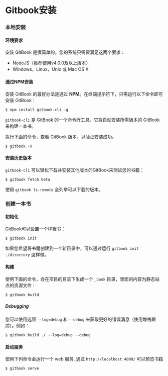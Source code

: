 # Gitbook安装

### 本地安装

#### 环境要求

安装 GitBook 是很简单的。您的系统只需要满足这两个要求：

- NodeJS（推荐使用v4.0.0及以上版本）
- Windows，Linux，Unix 或 Mac OS X

#### 通过NPM安装

安装 GitBook 的最好办法是通过 **NPM**。在终端提示符下，只需运行以下命令即可安装 GitBook：

```
$ npm install gitbook-cli -g
```

`gitbook-cli` 是 GitBook 的一个命令行工具。它将自动安装所需版本的 GitBook 来构建一本书。

执行下面的命令，查看 GitBook 版本，以验证安装成功。

```
$ gitbook -V
```

#### 安装历史版本

`gitbook-cli` 可以轻松下载并安装其他版本的GitBook来测试您的书籍：

```
$ gitbook fetch beta
```

使用 `gitbook ls-remote` 会列举可以下载的版本。

### 创建一本书

#### 初始化

GitBook可以设置一个样板书：

```
$ gitbook init
```

如果您希望将书籍创建到一个新目录中，可以通过运行 `gitbook init ./directory` 这样做。

#### 构建

使用下面的命令，会在项目的目录下生成一个 `_book` 目录，里面的内容为静态站点的资源文件：

```
$ gitbook build
```

##### Debugging

您可以使用选项 `--log=debug` 和 `--debug` 来获取更好的错误消息（使用堆栈跟踪）。例如：

```
$ gitbook build ./ --log=debug --debug
```

#### 启动服务

使用下列命令会运行一个 web 服务, 通过 `http://localhost:4000/` 可以预览书籍

```
$ gitbook serve
```